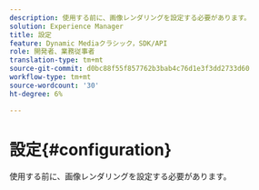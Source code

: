 ```yaml
---
description: 使用する前に、画像レンダリングを設定する必要があります。
solution: Experience Manager
title: 設定
feature: Dynamic Mediaクラシック，SDK/API
role: 開発者、業務従事者
translation-type: tm+mt
source-git-commit: d0bc88f55f857762b3bab4c76d1e3f3dd2733d60
workflow-type: tm+mt
source-wordcount: '30'
ht-degree: 6%

---
```



# 設定{#configuration}

使用する前に、画像レンダリングを設定する必要があります。

